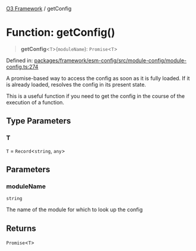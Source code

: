 [O3 Framework](../API.md) / getConfig

# Function: getConfig()

> **getConfig**\<`T`\>(`moduleName`): `Promise`\<`T`\>

Defined in: [packages/framework/esm-config/src/module-config/module-config.ts:274](https://github.com/UjjawalPrabhat/openmrs-esm-core/blob/main/packages/framework/esm-config/src/module-config/module-config.ts#L274)

A promise-based way to access the config as soon as it is fully loaded.
If it is already loaded, resolves the config in its present state.

This is a useful function if you need to get the config in the course
of the execution of a function.

## Type Parameters

### T

`T` = `Record`\<`string`, `any`\>

## Parameters

### moduleName

`string`

The name of the module for which to look up the config

## Returns

`Promise`\<`T`\>
